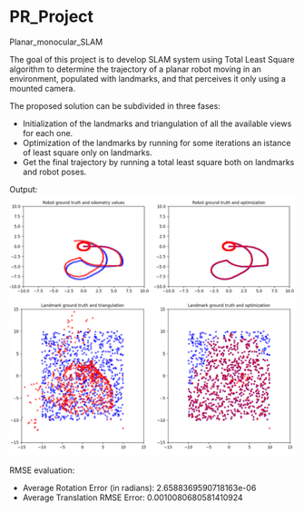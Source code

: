 # PR_Project
Planar_monocular_SLAM

The goal of this project is to develop SLAM system using Total Least Square algorithm to determine the trajectory of a planar robot moving in an environment, populated with landmarks, and that perceives it only using a mounted camera.

The proposed solution can be subdivided in three fases:
* Initialization of the landmarks and triangulation of all the available views for each one.
* Optimization of the landmarks by running for some iterations an istance of least square only on landmarks.
* Get the final trajectory by running a total least square both on landmarks and robot poses.

Output:
![trajectory](./Results/trajectory.PNG)
![map](./Results/landmarks.PNG)

RMSE evaluation:
* Average Rotation Error (in radians): 2.6588369590718163e-06
* Average Translation RMSE Error: 0.0010080680581410924